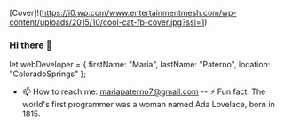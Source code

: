 [Cover]!(https://i0.wp.com/www.entertainmentmesh.com/wp-content/uploads/2015/10/cool-cat-fb-cover.jpg?ssl=1)
### Hi there 👋

let webDeveloper = {
firstName: "Maria", 
lastName: "Paterno", 
location: "ColoradoSprings"
};


- 📫 How to reach me: mariapaterno7@gmail.com
-- ⚡ Fun fact: The world's first programmer was a woman named Ada Lovelace, born in 1815.

<!--
**Paterma/Paterma** is a ✨ _special_ ✨ repository because its `README.md` (this file) appears on your GitHub profile.

Here are some ideas to get you started:

- 🔭 I’m currently working on ...
- 🌱 I’m currently learning ...
- 👯 I’m looking to collaborate on ...
- 🤔 I’m looking for help with ...
- 💬 Ask me about ...
- 📫 How to reach me: ...
- 😄 Pronouns: ...
- ⚡ Fun fact: ...
-->
